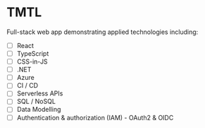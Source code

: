 # TMTL

Full-stack web app demonstrating applied technologies including:

- [ ] React
- [ ] TypeScript
- [ ] CSS-in-JS
- [ ] .NET 
- [ ] Azure
- [ ] CI / CD
- [ ] Serverless APIs
- [ ] SQL / NoSQL
- [ ] Data Modelling
- [ ] Authentication & authorization (IAM) - OAuth2 & OIDC